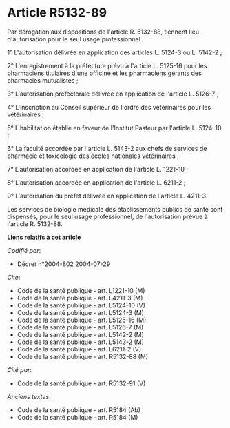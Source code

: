 # Article R5132-89

Par dérogation aux dispositions de l'article R. 5132-88, tiennent lieu d'autorisation pour le seul usage professionnel :

1° L'autorisation délivrée en application des articles L. 5124-3 ou L. 5142-2 ;

2° L'enregistrement à la préfecture prévu à l'article L. 5125-16 pour les pharmaciens titulaires d'une officine et les
pharmaciens gérants des pharmacies mutualistes ;

3° L'autorisation préfectorale délivrée en application de l'article L. 5126-7 ;

4° L'inscription au Conseil supérieur de l'ordre des vétérinaires pour les vétérinaires ;

5° L'habilitation établie en faveur de l'Institut Pasteur par l'article L. 5124-10 ;

6° La faculté accordée par l'article L. 5143-2 aux chefs de services de pharmacie et toxicologie des écoles nationales
vétérinaires ;

7° L'autorisation accordée en application de l'article L. 1221-10 ;

8° L'autorisation accordée en application de l'article L. 6211-2 ;

9° L'autorisation du préfet délivrée en application de l'article L. 4211-3.

Les services de biologie médicale des établissements publics de santé sont dispensés, pour le seul usage professionnel, de
l'autorisation prévue à l'article R. 5132-88.

**Liens relatifs à cet article**

_Codifié par_:

  - Décret n°2004-802 2004-07-29

_Cite_:

  - Code de la santé publique - art. L1221-10 (M)
  - Code de la santé publique - art. L4211-3 (M)
  - Code de la santé publique - art. L5124-10 (V)
  - Code de la santé publique - art. L5124-3 (M)
  - Code de la santé publique - art. L5125-16 (M)
  - Code de la santé publique - art. L5126-7 (M)
  - Code de la santé publique - art. L5142-2 (M)
  - Code de la santé publique - art. L5143-2 (M)
  - Code de la santé publique - art. L6211-2 (V)
  - Code de la santé publique - art. R5132-88 (M)

_Cité par_:

  - Code de la santé publique - art. R5132-91 (V)

_Anciens textes_:

  - Code de la santé publique - art. R5184 (Ab)
  - Code de la santé publique - art. R5184 (M)
